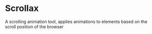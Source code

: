 # Scrollax
A scrolling animation tool, applies animations to elements based on the scroll position of the browser
